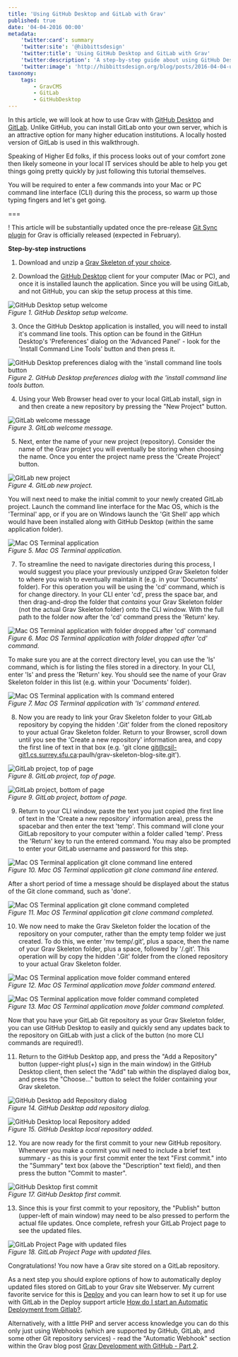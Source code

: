 ```yaml
---
title: 'Using GitHub Desktop and GitLab with Grav'
published: true
date: '04-04-2016 00:00'
metadata:
    'twitter:card': summary
    'twitter:site': '@hibbittsdesign'
    'twitter:title': 'Using GitHub Desktop and GitLab with Grav'
    'twitter:description': 'A step-by-step guide about using GitHub Desktop and GitLab with Grav.'
    'twitter:image': 'http://hibbittsdesign.org/blog/posts/2016-04-04-using-github-desktop-and-gitlab-with-Grav/gitlab-welcome-to-gitlab.png'
taxonomy:
    tags:
        - GravCMS
        - GitLab
        - GitHubDesktop
---
```


In this article, we will look at how to use Grav with [GitHub Desktop](https://desktop.github.com/) and [GitLab](https://about.gitlab.com/). Unlike GitHub, you can install GitLab onto your own server, which is an attractive option for many higher education institutions. A locally hosted version of GitLab is used in this walkthrough.

Speaking of Higher Ed folks, if this process looks out of your comfort zone then likely someone in your local IT services should be able to help you get things going pretty quickly by just following this tutorial themselves.

You will be required to enter a few commands into your Mac or PC command line interface (CLI) during this the process, so warm up those typing fingers and let's get going.

===

! This article will be substantially updated once the pre-release [Git Sync plugin](../2016-12-22-touchdown-seamless-2-way-syncing-arrives-for-grav) for Grav is officially released (expected in February).

**Step-by-step instructions**

1. Download and unzip a [Grav Skeleton of your choice](https://getgrav.org/downloads/skeletons).

2. Download the [GitHub Desktop](https://desktop.github.com/) client for your computer (Mac or PC), and once it is installed launch the application. Since you will be using GitLab, and not GitHub, you can skip the setup process at this time.

  ![GitHub Desktop setup welcome](github-desktop-welcome.png)  
  _Figure 1. GitHub Desktop setup welcome._

3. Once the GitHub Desktop application is installed, you will need to install it's command line tools. This option can be found in the GitHun Desktop's 'Preferences' dialog on the 'Advanced Panel' - look for the 'Install Command Line Tools' button and then press it.

  ![GitHub Desktop preferences dialog with the 'install command line tools button](github-desktop-install-command-line-tools.png)  
  _Figure 2. GitHub Desktop preferences dialog with the 'install command line tools button._

4. Using your Web Browser head over to your local GitLab install, sign in and then create a new repository by pressing the "New Project" button.

  ![GitLab welcome message](gitlab-welcome-to-gitlab.png)  
  _Figure 3. GitLab welcome message._

5. Next, enter the name of your new project (repository). Consider the name of the Grav project you will eventually be storing when choosing the name. Once you enter the project name press the 'Create Project' button.

  ![GitLab new project](gitlab-new-project.png)  
  _Figure 4. GitLab new project._

  You will next need to make the initial commit to your newly created GitLab project. Launch the command line interface for the Mac OS, which is the 'Terminal' app, or if you are on Windows launch the 'Git Shell' app which would have been installed along with GitHub Desktop (within the same application folder).

  ![Mac OS Terminal application](mac-cli-default-dir.png)  
  _Figure 5. Mac OS Terminal application._

7. To streamline the need to navigate directories during this process, I would suggest you place your previously unzipped Grav Skeleton folder to where you wish to eventually maintain it (e.g. in your 'Documents' folder). For this operation you will be using the 'cd' command, which is for change directory. In your CLI enter 'cd', press the space bar, and then drag-and-drop the folder that _contains_ your Grav Skeleton folder (not the actual Grav Skeleton folder) onto the CLI window. With the full path to the folder now after the 'cd' command press the 'Return' key.

  ![Mac OS Terminal application with folder dropped after 'cd' command](mac-cli-cd-command.png)  _Figure 6. Mac OS Terminal application with folder dropped after 'cd' command._

  To make sure you are at the correct directory level, you can use the 'ls' command, which is for listing the files stored in a directory. In your CLI, enter 'ls' and press the 'Return' key. You should see the name of your Grav Skeleton folder in this list (e.g. within your 'Documents' folder).

  ![Mac OS Terminal application with ls command entered](mac-cli-documents-dir.png)  
  _Figure 7. Mac OS Terminal application with 'ls' command entered._

8. Now you are ready to link your Grav Skeleton folder to your GitLab repository by copying the hidden '.Git' folder from the cloned repository to your actual Grav Skeleton folder. Return to your Browser, scroll down until you see the 'Create a new repository' information area, and copy the first line of text in that box (e.g. 'git clone git@csil-git1.cs.surrey.sfu.ca:paulh/grav-skeleton-blog-site.git').

  ![GitLab project, top of page](gitlab-project-created.png)  
  _Figure 8. GitLab project, top of page._

  ![GitLab project, bottom of page](gitlab-project-created-bottom.png)  
  _Figure 9. GitLab project, bottom of page._

9. Return to your CLI window, paste the text you just copied (the first line of text in the 'Create a new repository' information area), press the spacebar and then enter the text 'temp'. This command will clone your GitLab repository to your computer within a folder called 'temp'. Press the 'Return' key to run the entered command. You may also be prompted to enter your GitLab username and password for this step.

  ![Mac OS Terminal application git clone command line entered](mac-cli-clone.png)  
  _Figure 10. Mac OS Terminal application git clone command line entered._

  After a short period of time a message should be displayed about the status of the Git clone command, such as 'done'.

  ![Mac OS Terminal application git clone command completed](mac-cli-clone-complete.png)  
  _Figure 11. Mac OS Terminal application git clone command completed._

10. We now need to make the Grav Skeleton folder the location of the repository on your computer, rather than the empty temp folder we just created. To do this, we enter 'mv temp/.git', plus a space, then the name of your Grav Skeleton folder, plus a space, followed by '/.git'. This operation will by copy the hidden '.Git' folder from the cloned repository to your actual Grav Skeleton folder.

  ![Mac OS Terminal application move folder command entered](mac-cli-move.png)  
  _Figure 12. Mac OS Terminal application move folder command entered._

  ![Mac OS Terminal application move folder command completed](mac-cli-move-completed.png)  
  _Figure 13. Mac OS Terminal application move folder command completed._

  Now that you have your GitLab Git repository as your Grav Skeleton folder, you can use GitHub Desktop to easily and quickly send any updates back to the repository on GitLab with just a click of the button (no more CLI commands are required!).

11. Return to the GitHub Desktop app, and press the "Add a Repository" button (upper-right plus(+) sign in the main window) in the GitHub Desktop client, then select the "Add" tab within the displayed dialog box, and press the "Choose..." button to select the folder containing your Grav skeleton.

  ![GitHub Desktop add Repository dialog](github-desktop-add-repo.png)  
  _Figure 14. GitHub Desktop add repository dialog._

  ![GitHub Desktop local Repository added](github-desktop-local-repository-added.png)  
  _Figure 15. GitHub Desktop local repository added._

12. You are now ready for the first commit to your new GitHub repository. Whenever you make a commit you will need to include a brief text summary - as this is your first commit enter the text "First commit." into the "Summary" text box (above the "Description" text field), and then press the button "Commit to master".

  ![GitHub Desktop first commit](github-desktop-first-commit.png)  
  _Figure 17.  GitHub Desktop first commit._

13. Since this is your first commit to your repository, the "Publish" button (upper-left of main window) may need to be also pressed to perform the actual file updates. Once complete, refresh your GitLab Project page to see the updated files.

  ![GitLab Project Page with updated files](gitlab-project-page-with-files.png)  
  _Figure 18.  GitLab Project Page with updated files._

Congratulations! You now have a Grav site stored on a GitLab repository.

As a next step you should explore options of how to automatically deploy updated files stored on GitLab to your Grav site Webserver. My current favorite service for this is [Deploy](http://www.deployhq.com) and you can learn how to set it up for use with GitLab in the Deploy support article [How do I start an Automatic Deployment from Gitlab?](https://support.deployhq.com/articles/deployments/how-do-i-start-an-automatic-deployment-from-gitlab).

Alternatively, with a little PHP and server access knowledge you can do this only just using Webhooks (which are supported by GitHub, GitLab, and some other Git repository services) - read the "Automatic Webhook" section within the Grav blog post [Grav Development with GitHub - Part 2](https://getgrav.org/blog/developing-with-github-part-2).
